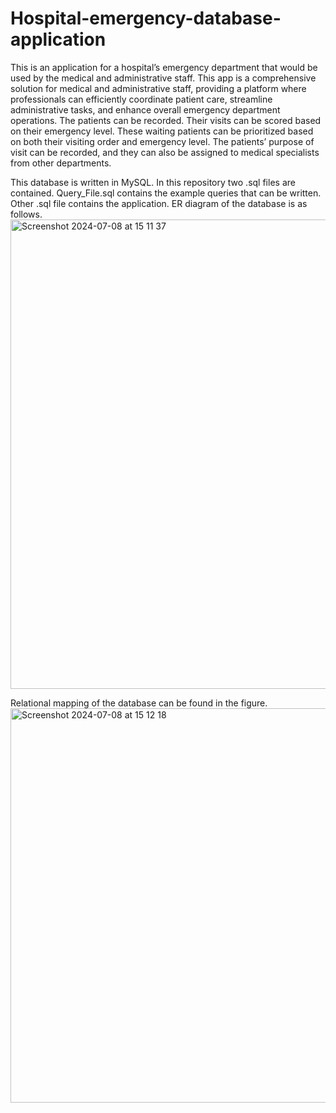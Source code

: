 # Hospital-emergency-database-application
This is an application for a hospital’s emergency department that would be used by the
medical and administrative staff. This app is a comprehensive solution for medical and
administrative staff, providing a platform where professionals can efficiently coordinate patient
care, streamline administrative tasks, and enhance overall emergency department operations.
The patients can be recorded. Their visits can be scored based on their emergency level.
These waiting patients can be prioritized based on both their visiting order and emergency
level. The patients’ purpose of visit can be recorded, and they can also be assigned to medical
specialists from other departments.

This database is written in MySQL. In this repository two .sql files are contained. Query_File.sql contains the example queries that can be written. Other .sql file contains the application. 
ER diagram of the database is as follows.
<img width="751" alt="Screenshot 2024-07-08 at 15 11 37" src="https://github.com/emrecakmakyurdu/Hospital-emergency-database-application/assets/93161333/9eef0f2b-bbf9-4d27-9b2b-9accafb911c6">

Relational mapping of the database can be found in the figure. 
<img width="631" alt="Screenshot 2024-07-08 at 15 12 18" src="https://github.com/emrecakmakyurdu/Hospital-emergency-database-application/assets/93161333/44aeb0b5-1817-471e-ac58-76ecb23edd81">
